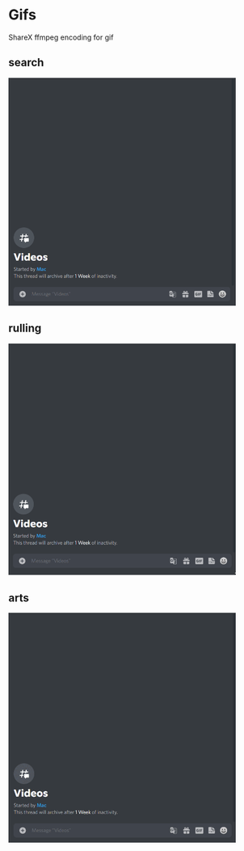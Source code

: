 # Gifs
ShareX ffmpeg encoding for gif

## search
[<img src="search.gif" width="450"/>](search.gif)
## rulling
[<img src="ruling.gif" width="450"/>](ruling.gif)
## arts
[<img src="arts.gif" width="450"/>](arts.gif)

